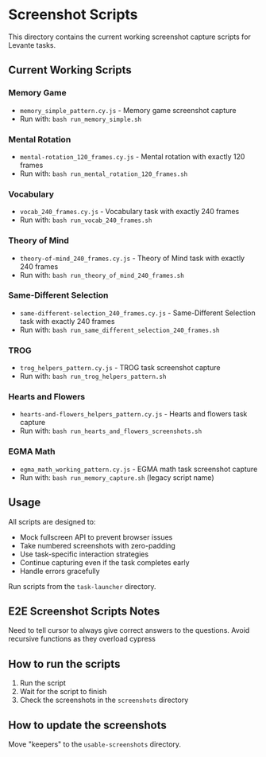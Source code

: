 # Screenshot Scripts

This directory contains the current working screenshot capture scripts for Levante tasks.

## Current Working Scripts

### Memory Game
- `memory_simple_pattern.cy.js` - Memory game screenshot capture
- Run with: `bash run_memory_simple.sh`

### Mental Rotation
- `mental-rotation_120_frames.cy.js` - Mental rotation with exactly 120 frames
- Run with: `bash run_mental_rotation_120_frames.sh`

### Vocabulary
- `vocab_240_frames.cy.js` - Vocabulary task with exactly 240 frames
- Run with: `bash run_vocab_240_frames.sh`

### Theory of Mind
- `theory-of-mind_240_frames.cy.js` - Theory of Mind task with exactly 240 frames
- Run with: `bash run_theory_of_mind_240_frames.sh`

### Same-Different Selection
- `same-different-selection_240_frames.cy.js` - Same-Different Selection task with exactly 240 frames
- Run with: `bash run_same_different_selection_240_frames.sh`

### TROG
- `trog_helpers_pattern.cy.js` - TROG task screenshot capture
- Run with: `bash run_trog_helpers_pattern.sh`

### Hearts and Flowers
- `hearts-and-flowers_helpers_pattern.cy.js` - Hearts and flowers task capture
- Run with: `bash run_hearts_and_flowers_screenshots.sh`

### EGMA Math
- `egma_math_working_pattern.cy.js` - EGMA math task screenshot capture
- Run with: `bash run_memory_capture.sh` (legacy script name)

## Usage

All scripts are designed to:
- Mock fullscreen API to prevent browser issues
- Take numbered screenshots with zero-padding
- Use task-specific interaction strategies
- Continue capturing even if the task completes early
- Handle errors gracefully

Run scripts from the `task-launcher` directory.

## E2E Screenshot Scripts Notes
Need to tell cursor to always give correct answers to the questions.
Avoid recursive functions as they overload cypress

## How to run the scripts

1. Run the script
2. Wait for the script to finish
3. Check the screenshots in the  `screenshots` directory

## How to update the screenshots
Move "keepers" to the `usable-screenshots` directory.   
